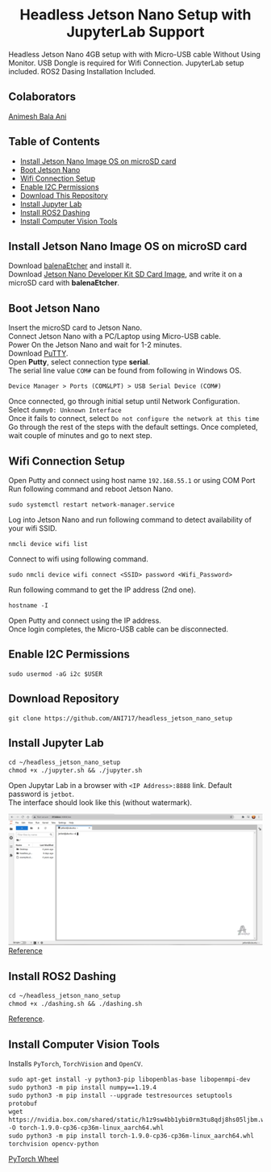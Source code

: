 <p align="center">
  <h1 align="center">Headless Jetson Nano Setup with JupyterLab Support</h1>
</p>

Headless Jetson Nano 4GB setup with with Micro-USB cable Without Using Monitor. USB Dongle is required for Wifi Connection. JupyterLab setup included. ROS2 Dasing Installation Included. 

## Colaborators
[Animesh Bala Ani](https://www.linkedin.com/in/ani717/)

## Table of Contents
* [Install Jetson Nano Image OS on microSD card](#install) <br/>
* [Boot Jetson Nano](#boot) <br/>
* [Wifi Connection Setup](#wifi) <br/>
* [Enable I2C Permissions](#i2c) <br/>
* [Download This Repository](#repository) <br/>
* [Install Jupyter Lab](#jupytarlab) <br/>
* [Install ROS2 Dashing](#ros2dashing) <br/>
* [Install Computer Vision Tools](#cv) <br/>


## Install Jetson Nano Image OS on microSD card <a name="install"></a>
Download [balenaEtcher](https://www.balena.io/etcher/) and install it.</br>
Download [Jetson Nano Developer Kit SD Card Image](https://developer.nvidia.com/jetson-nano-sd-card-image-45-0), and write it on a microSD card with **balenaEtcher**.</br>

## Boot Jetson Nano <a name="boot"></a>
Insert the microSD card to Jetson Nano.</br>
Connect Jetson Nano with a PC/Laptop using Micro-USB cable.</br>
Power On the Jetson Nano and wait for 1-2 minutes.</br>
Download [PuTTY](https://www.putty.org/).<br/>
Open **Putty**, select connection type **serial**.<br/>
The serial line value `COM#` can be found from following in Windows OS.</br>
```
Device Manager > Ports (COM&LPT) > USB Serial Device (COM#)
```
Once connected, go through initial setup until Network Configuration.</br>
Select `dummy0: Unknown Interface`</br>
Once it fails to connect, select `Do not configure the network at this time`</br>
Go through the rest of the steps with the default settings.
Once completed, wait couple of minutes and go to next step.

## Wifi Connection Setup <a name="wifi"></a>
Open Putty and connect using host name `192.168.55.1` or using COM Port<br/>
Run following command and reboot Jetson Nano.</br>
```
sudo systemctl restart network-manager.service
```
Log into Jetson Nano and run following command to detect availability of your wifi SSID.</br>
```
nmcli device wifi list
```
Connect to wifi using following command.</br>
```
sudo nmcli device wifi connect <SSID> password <Wifi_Password>
```
Run following command to get the IP address (2nd one).</br>
```
hostname -I
```
Open Putty and connect using the IP address.<br/>
Once login completes, the Micro-USB cable can be disconnected.

## Enable I2C Permissions <a name="i2c"></a>
```
sudo usermod -aG i2c $USER
```

## Download Repository <a name="repository"></a>
```
git clone https://github.com/ANI717/headless_jetson_nano_setup
```

## Install Jupyter Lab <a name="jupytarlab"></a>
```
cd ~/headless_jetson_nano_setup
chmod +x ./jupyter.sh && ./jupyter.sh
```
Open Jupytar Lab in a browser with `<IP Address>:8888` link. Default password is `jetbot`.<br/> 
The interface should look like this (without watermark).<br/>

<img src="JupytarLab.png" alt="JupytarLab Interface" class="inline"/><br/>
[Reference](https://github.com/NVIDIA-AI-IOT/jetbot/wiki/Create-SD-Card-Image-From-Scratch)

## Install ROS2 Dashing <a name="ros2dashing"></a>
```
cd ~/headless_jetson_nano_setup
chmod +x ./dashing.sh && ./dashing.sh
```
[Reference](https://docs.ros.org/en/dashing/Installation/Ubuntu-Install-Debians.html).

## Install Computer Vision Tools <a name="cv"></a>
Installs `PyTorch`, `TorchVision` and `OpenCV`.<br/>
```
sudo apt-get install -y python3-pip libopenblas-base libopenmpi-dev
sudo python3 -m pip install numpy==1.19.4
sudo python3 -m pip install --upgrade testresources setuptools protobuf
wget https://nvidia.box.com/shared/static/h1z9sw4bb1ybi0rm3tu8qdj8hs05ljbm.whl -O torch-1.9.0-cp36-cp36m-linux_aarch64.whl
sudo python3 -m pip install torch-1.9.0-cp36-cp36m-linux_aarch64.whl torchvision opencv-python
```
[PyTorch Wheel](https://forums.developer.nvidia.com/t/pytorch-for-jetson-version-1-9-0-now-available/72048)
